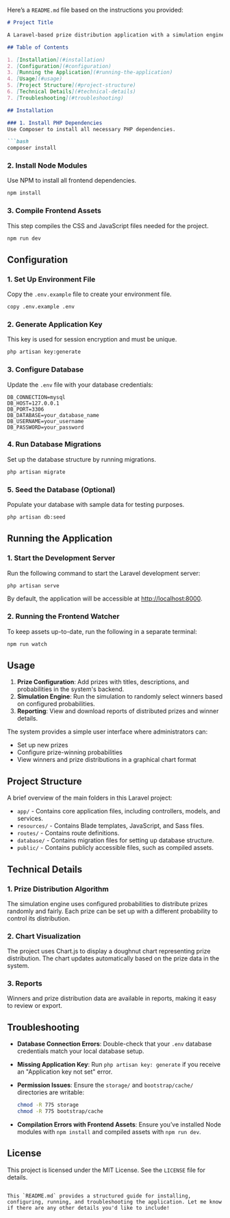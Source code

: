 Here’s a `README.md` file based on the instructions you provided:

```markdown
# Project Title

A Laravel-based prize distribution application with a simulation engine for random prize selection, reporting, and graphical prize distribution visualization.

## Table of Contents

1. [Installation](#installation)
2. [Configuration](#configuration)
3. [Running the Application](#running-the-application)
4. [Usage](#usage)
5. [Project Structure](#project-structure)
6. [Technical Details](#technical-details)
7. [Troubleshooting](#troubleshooting)

## Installation

### 1. Install PHP Dependencies
Use Composer to install all necessary PHP dependencies.

```bash
composer install
```

### 2. Install Node Modules
Use NPM to install all frontend dependencies.

```bash
npm install
```

### 3. Compile Frontend Assets
This step compiles the CSS and JavaScript files needed for the project.

```bash
npm run dev
```

## Configuration

### 1. Set Up Environment File
Copy the `.env.example` file to create your environment file.

```bash
copy .env.example .env
```

### 2. Generate Application Key
This key is used for session encryption and must be unique.

```bash
php artisan key:generate
```

### 3. Configure Database
Update the `.env` file with your database credentials:

```dotenv
DB_CONNECTION=mysql
DB_HOST=127.0.0.1
DB_PORT=3306
DB_DATABASE=your_database_name
DB_USERNAME=your_username
DB_PASSWORD=your_password
```

### 4. Run Database Migrations
Set up the database structure by running migrations.

```bash
php artisan migrate
```

### 5. Seed the Database (Optional)
Populate your database with sample data for testing purposes.

```bash
php artisan db:seed
```

## Running the Application

### 1. Start the Development Server
Run the following command to start the Laravel development server:

```bash
php artisan serve
```

By default, the application will be accessible at [http://localhost:8000](http://localhost:8000).

### 2. Running the Frontend Watcher
To keep assets up-to-date, run the following in a separate terminal:

```bash
npm run watch
```

## Usage

1. **Prize Configuration**: Add prizes with titles, descriptions, and probabilities in the system's backend.
2. **Simulation Engine**: Run the simulation to randomly select winners based on configured probabilities.
3. **Reporting**: View and download reports of distributed prizes and winner details.

The system provides a simple user interface where administrators can:
- Set up new prizes
- Configure prize-winning probabilities
- View winners and prize distributions in a graphical chart format

## Project Structure

A brief overview of the main folders in this Laravel project:

- `app/` - Contains core application files, including controllers, models, and services.
- `resources/` - Contains Blade templates, JavaScript, and Sass files.
- `routes/` - Contains route definitions.
- `database/` - Contains migration files for setting up database structure.
- `public/` - Contains publicly accessible files, such as compiled assets.

## Technical Details

### 1. Prize Distribution Algorithm
The simulation engine uses configured probabilities to distribute prizes randomly and fairly. Each prize can be set up with a different probability to control its distribution.

### 2. Chart Visualization
The project uses Chart.js to display a doughnut chart representing prize distribution. The chart updates automatically based on the prize data in the system.

### 3. Reports
Winners and prize distribution data are available in reports, making it easy to review or export.

## Troubleshooting

- **Database Connection Errors**: Double-check that your `.env` database credentials match your local database setup.
- **Missing Application Key**: Run `php artisan key: generate` if you receive an "Application key not set" error.
- **Permission Issues**: Ensure the `storage/` and `bootstrap/cache/` directories are writable:

  ```bash
  chmod -R 775 storage
  chmod -R 775 bootstrap/cache
  ```

- **Compilation Errors with Frontend Assets**: Ensure you’ve installed Node modules with `npm install` and compiled assets with `npm run dev`.

## License

This project is licensed under the MIT License. See the `LICENSE` file for details.
```

This `README.md` provides a structured guide for installing, configuring, running, and troubleshooting the application. Let me know if there are any other details you'd like to include!
